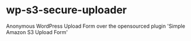 # wp-s3-secure-uploader
Anonymous WordPress Upload Form over the opensourced plugin 'Simple Amazon S3 Upload Form'
